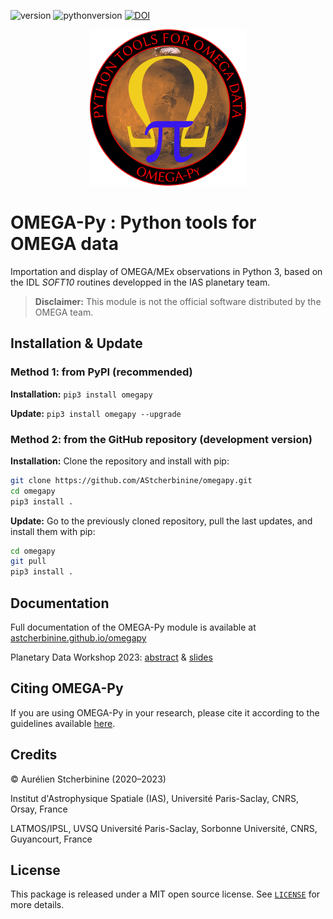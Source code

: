 ![version](https://img.shields.io/badge/version-2.4-blue)
![pythonversion](https://img.shields.io/badge/Python-3.7+-blue)
[![DOI](https://zenodo.org/badge/349763849.svg)](https://zenodo.org/badge/latestdoi/349763849)


<p align="center">
<img width="250" height="250" src="https://github.com/AStcherbinine/omegapy/blob/master/docs/logo_omegapy_small2.png">
</p>

# OMEGA-Py : Python tools for OMEGA data

Importation and display of OMEGA/MEx observations in Python 3, based on the IDL *SOFT10* routines developped in the IAS planetary team.

> **Disclaimer:** This module is not the official software distributed by the OMEGA team.

## Installation & Update
### Method 1: from PyPI (recommended)
**Installation:** `pip3 install omegapy`

**Update:** `pip3 install omegapy --upgrade` 


### Method 2: from the GitHub repository (development version)
**Installation:** Clone the repository and install with pip:

~~~bash
git clone https://github.com/AStcherbinine/omegapy.git
cd omegapy
pip3 install .
~~~

**Update:** Go to the previously cloned repository, pull the last updates, and install them with pip:
~~~bash
cd omegapy
git pull
pip3 install .
~~~

## Documentation
Full documentation of the OMEGA-Py module is available at [astcherbinine.github.io/omegapy](https://astcherbinine.github.io/omegapy/)

Planetary Data Workshop 2023: [abstract](https://github.com/AStcherbinine/omegapy/blob/master/docs/Stcherbinine_PDW2023_7007_omegapy.pdf) & [slides](https://github.com/AStcherbinine/omegapy/blob/master/docs/PDW_Flagstaff_Stcherbinine_omegapy_upload.pdf)

## Citing OMEGA-Py
If you are using OMEGA-Py in your research, please cite it according to the guidelines available [here](https://astcherbinine.github.io/omegapy/credits/).

## Credits

© Aurélien Stcherbinine (2020–2023)

Institut d'Astrophysique Spatiale (IAS), Université Paris-Saclay, CNRS, Orsay, France

LATMOS/IPSL, UVSQ Université Paris-Saclay, Sorbonne Université, CNRS, Guyancourt, France


## License
This package is released under a MIT open source license. See [`LICENSE`](https://github.com/AStcherbinine/omegapy/blob/master/LICENSE) for more details.
